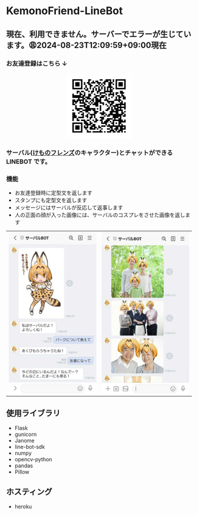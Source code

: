 # KemonoFriend-LineBot

<!--status-->

## 現在、利用できません。サーバーでエラーが生じています。:weary:2024-08-23T12:09:59+09:00現在

<!--status-->

### お友達登録はこちら ↓

<div align="center">
<img width=35% src="./READMEimages/921ppfrn.png">
</div>

### サーバル([けものフレンズ](https://kemono-friends.jp)のキャラクター)とチャットができる LINEBOT です。

### 機能

- お友達登録時に定型文を返します
- スタンプにも定型文を返します
- メッセージにはサーバルが反応して返事します
- 人の正面の顔が入った画像には、サーバルのコスプレをさせた画像を返します

<table>
<tr>
<td><img src="./READMEimages/Screenshot_20210719-055222_LINE.jpg"></td>
<td><img src="./READMEimages/Screenshot_20210728-102510_LINE.jpg"></td>
</tr>
</table>

## 使用ライブラリ

- Flask
- gunicorn
- Janome
- line-bot-sdk
- numpy
- opencv-python
- pandas
- Pillow

## ホスティング

- heroku
